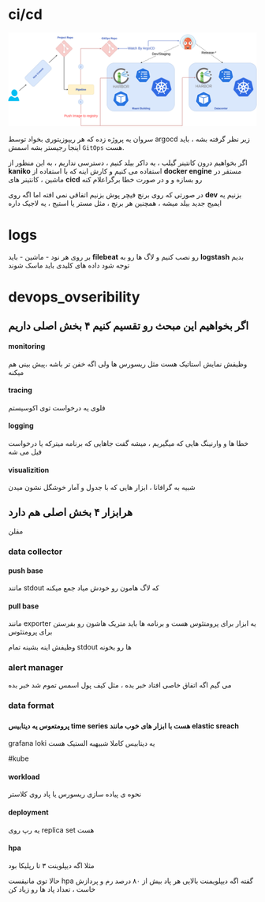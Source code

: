 # ci/cd

![Description of the image](https://github.com/seyedmo30/Tips/blob/main/static/cicd.png)


سروان یه پروژه زده که هر ریپوزیتوری بخواد توسط argocd زیر نظر گرفته بشه ، باید اینجا رجیستر بشه اسمش `GitOps` هست.

اگر بخواهیم درون کانتینر گیلب ، یه داکر بیلد کنیم ، دسترسی نداریم ، به این منظور از **kaniko** استفاده می کنیم و کارش اینه که با استفاده از **docker engine** مستقر در ماشین ، کانتینر های **cicd** رو بسازه و و در صورت خطا  برگراعلام کنه

در صورتی که روی برنچ فیچر پوش بزنیم اتفاقی نمی افته اما اگه روی  **dev**  بزنیم یه ایمیج جدید بیلد میشه ، همچنین هر برنچ ، مثل مستر یا استیج ، یه لاجیک داره

# logs

بر روی هر نود - ماشین - باید **filebeat** رو نصب کنیم و لاگ ها رو به **logstash** بدیم توجه شود داده های کلیدی باید ماسک شوند





# devops_ovseribility



## اگر بخواهیم این مبحث رو تقسیم کنیم ۴ بخش اصلی داریم

#### monitoring

وظیفش نمایش استاتیک هست مثل ریسورس ها
ولی اگه خفن تر باشه ،پیش بینی هم میکنه  


#### tracing

فلوی یه درخواست توی اکوسیستم 

#### logging

خطا ها و وارنینگ هایی که میگیریم ، میشه گفت جاهایی که برنامه میترکه یا درخواست فیل می شه 

#### visualizition

شبیه به گرافانا ، ابزار هایی که با جدول و آمار خوشگل نشون میدن

## هرابزار ۴ بخش اصلی هم دارد
مقلن 



### data collector 

#### push base

مانند stdout  که لاگ هامون رو خودش میاد جمع میکنه

#### pull base

مانند exporter
یه ابزار برای پرومتئوس هست و برنامه ها باید متریک هاشون رو بفرستن برای پرومتئوس 

وظیفش اینه بشینه تمام stdout  ها رو بخونه


### alert manager

 می گیم اگه اتفاق خاصی افتاد خبر بده ، مثل کیف پول اسمس تموم شد خبر بده

### data format

### 

#### پرومتعوس یه دیتابیس time series  هست با ابزار های خوب مانند elastic sreach



grafana loki یه دیتابیس کاملا شبیهبه الستیک هست


#kube

#### workload

نحوه ی پیاده سازی ریسورس یا پاد روی کلاستر

#### deployment


یه رپ روی replica set هست

#### hpa

مثلا اگه دیپلوینت ۳ تا رپلیکا بود

حالا توی مانیفست hpa  گفته اگه دیپلویمنت بالایی هر پاد بیش از ۸۰ درصد رم و پردازش خاست ، تعداد پاد ها رو زیاد کن














